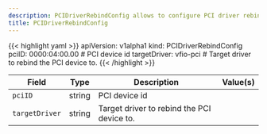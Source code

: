 ```yaml
---
description: PCIDriverRebindConfig allows to configure PCI driver rebinds.
title: PCIDriverRebindConfig
---
```


<!-- markdownlint-disable -->









{{< highlight yaml >}}
apiVersion: v1alpha1
kind: PCIDriverRebindConfig
pciID: 0000:04:00.00 # PCI device id
targetDriver: vfio-pci # Target driver to rebind the PCI device to.
{{< /highlight >}}


| Field | Type | Description | Value(s) |
|-------|------|-------------|----------|
|`pciID` |string |PCI device id  | |
|`targetDriver` |string |Target driver to rebind the PCI device to.  | |






